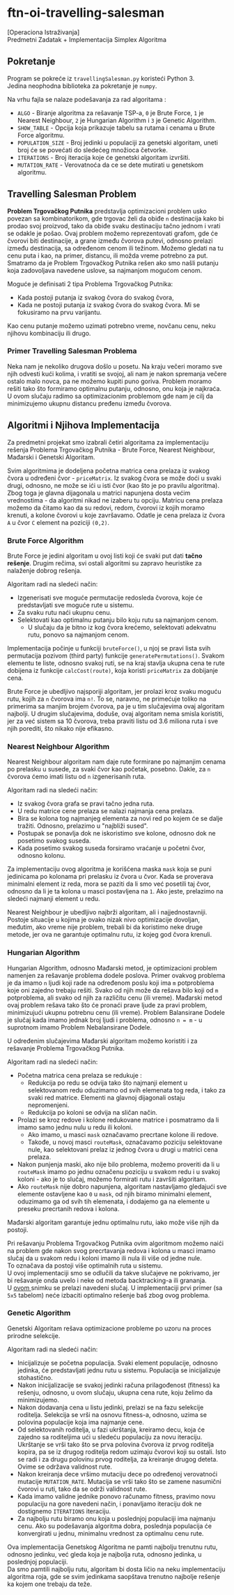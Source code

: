 # ftn-oi-travelling-salesman
[Operaciona Istraživanja]\
Predmetni Zadatak + Implementacija Simplex Algoritma

## Pokretanje

Program se pokreće iz `travellingSalesman.py` koristeći Python 3.\
Jedina neophodna biblioteka za pokretanje je `numpy`.

Na vrhu fajla se nalaze podešavanja za rad algoritama :
- `ALGO` - Biranje algoritma za rešavanje TSP-a, `0` je Brute Force, `1` je Nearest Neighbour, `2` je Hungarian Algorithm i `3` je Genetic Algorithm.
- `SHOW_TABLE` - Opcija koja prikazuje tabelu sa rutama i cenama u Brute Force algoritmu.
- `POPULATION_SIZE` - Broj jedinki u populaciji za genetski algoritam, uneti broj će se povećati do sledećeg množioca četvorke.
- `ITERATIONS` - Broj iteracija koje će genetski algoritam izvršiti.
- `MUTATION_RATE` - Verovatnoća da ce se dete mutirati u genetskom algoritmu.

## Travelling Salesman Problem

**Problem Trgovačkog Putnika** predstavlja optimizacioni problem usko povezan sa kombinatorikom, gde trgovac želi da obiđe `n` destinacija kako bi prodao svoj proizvod, tako da obiđe svaku destinaciju tačno jednom i vrati se odakle je pošao.
Ovaj problem možemo reprezentovati grafom, gde će čvorovi biti destinacije, a grane između čvorova putevi, odnosno prelazi između destinacija, sa određenom cenom ili težinom. 
Možemo gledati na tu cenu puta i kao, na primer, distancu, ili možda vreme potrebno za put.
Smatramo da je Problem Trgovačkog Putnika rešen ako smo našli putanju koja zadovoljava navedene uslove, sa najmanjom mogućom cenom.

Moguće je definisati 2 tipa Problema Trgovačkog Putnika:
- Kada postoji putanja iz svakog čvora do svakog čvora,
- Kada ne postoji putanja iz svakog čvora do svakog čvora.
Mi se fokusiramo na prvu varijantu.

Kao cenu putanje možemo uzimati potrebno vreme, novčanu cenu, neku njihovu kombinaciju ili drugo.

### Primer Travelling Salesman Problema

Neka nam je nekoliko drugova došlo u posetu.
Na kraju večeri moramo sve njih odvesti kući kolima, i vratiti se svojoj, ali nam je nakon spremanja večere ostalo malo novca, pa ne možemo kupiti puno goriva.
Problem moramo rešiti tako što formiramo optimalnu putanju, odnosno, onu koja je najkraća.
U ovom slučaju radimo sa optimizacionim problemom gde nam je cilj da minimizujemo ukupnu distancu pređenu između čvorova.

## Algoritmi i Njihova Implementacija

Za predmetni projekat smo izabrali četiri algoritama za implementaciju rešenja Problema Trgovačkog Putnika - Brute Force, Nearest Neighbour, Mađarski i Genetski Algoritam.

Svim algoritmima je dodeljena početna matrica cena prelaza iz svakog čvora u određeni čvor - `priceMatrix`. Iz svakog čvora se može doći u svaki drugi, odnosno, ne može se ići u isti čvor (kao što je po pravilu algoritma). Zbog toga je glavna dijagonala u matrici napunjena dosta većim vrednostima - da algoritmi nikad ne izaberu tu opciju.
Matricu cena prelaza možemo da čitamo kao da su redovi, redom, čvorovi iz kojih moramo krenuti, a kolone čvorovi u koje završavamo.
Odatle je cena prelaza iz čvora `A` u čvor `C` element na poziciji `(0,2)`.

### Brute Force Algorithm

Brute Force je jedini algoritam u ovoj listi koji će svaki put dati **tačno rešenje**. Drugim rečima, svi ostali algoritmi su zapravo heuristike za nalaženje dobrog rešenja.

Algoritam radi na sledeći način:
- Izgenerisati sve moguće permutacije redosleda čvorova, koje će predstavljati sve moguće rute u sistemu.
- Za svaku rutu naći ukupnu cenu.
- Selektovati kao optimalnu putanju bilo koju rutu sa najmanjom cenom. 
	- U slučaju da je bitno iz kog čvora krećemo, selektovati adekvatnu rutu, ponovo sa najmanjom cenom.

Implementacija počinje u funkciji `bruteForce()`, u njoj se pravi lista svih permutacija pozivom (third party) funkcije `generatePermutations()`. Svakom elementu te liste, odnosno svakoj ruti, se na kraj stavlja ukupna cena te rute dobijena iz funkcije `calcCost(route)`, koja koristi `priceMatrix` za dobijanje cena.

Brute Force je ubedljivo najsporiji algoritam, jer prolazi kroz svaku moguću rutu, kojih za `n` čvorova ima `n!`. To se, naravno, ne primećuje toliko na primerima sa manjim brojem čvorova, pa je u tim slučajevima ovaj algoritam najbolji. U drugim slučajevima, doduše, ovaj algoritam nema smisla koristiti, jer za već sistem sa 10 čvorova, treba praviti listu od 3.6 miliona ruta i sve njih porediti, što nikako nije efikasno.

### Nearest Neighbour Algorithm

Nearest Neighbour algoritam nam daje rute formirane po najmanjim cenama po prelasku u susede, za svaki čvor kao početak, posebno.
Dakle, za `n` čvorova ćemo imati listu od `n` izgenerisanih ruta.

Algoritam radi na sledeći način:
- Iz svakog čvora grafa se pravi tačno jedna ruta. 
- U redu matrice cene prelaza se nalazi najmanja cena prelaza. 
- Bira se kolona tog najmanjeg elementa za novi red po kojem će se dalje tražiti. Odnosno, prelazimo u "najbliži sused".
- Postupak se ponavlja dok ne iskoristimo sve kolone, odnosno dok ne posetimo svakog suseda.
- Kada posetimo svakog suseda forsiramo vraćanje u početni čvor, odnosno kolonu.

Za implementaciju ovog algoritma je korišćena maska `mask` koja se puni jedinicama po kolonama pri prelasku iz čvora u čvor.
Kada se proverava minimalni element iz reda, mora se paziti da li smo već posetili taj čvor, odnosno da li je ta kolona u masci postavljena na `1`. Ako jeste, prelazimo na sledeći najmanji element u redu.

Nearest Neighbour je ubedljivo najbrži algoritam, ali i najjednostavniji. Postoje situacije u kojima je ovako nizak nivo optimizacije dovoljan, međutim, ako vreme nije problem, trebali bi da koristimo neke druge metode, jer ova ne garantuje optimalnu rutu, iz kojeg god čvora krenuli.

### Hungarian Algorithm

Hungarian Algorithm, odnosno Mađarski metod, je optimizacioni problem namenjen za rešavanje problema dodele poslova.
Primer ovakvog problema je da imamo `n` ljudi koji rade na određenom poslu koji ima `m` potproblema koje oni zajedno trebaju rešiti. Svako od njih može da rešava bilo koji od `m` potproblema, ali svako od njih za različitu cenu (ili vreme).
Mađarski metod ovaj problem rešava tako što će pronaći prave ljude za pravi problem, minimizujući ukupnu potrebnu cenu (ili vreme).
Problem Balansirane Dodele je slučaj kada imamo jednak broj ljudi i problema, odnosno `n = m` - u suprotnom imamo Problem Nebalansirane Dodele.

U određenim slučajevima Mađarski algoritam možemo koristiti i za rešavanje Problema Trgovačkog Putnika.

Algoritam radi na sledeći način:
- Početna matrica cena prelaza se redukuje :
	- Redukcija po redu se odvija tako što najmanji element u selektovanom redu oduzimamo od svih elemenata tog reda, i tako za svaki red matrice. Elementi na glavnoj dijagonali ostaju nepromenjeni.
	- Redukcija po koloni se odvija na sličan način.
- Prolazi se kroz redove i kolone redukovane matrice i posmatramo da li imamo samo jednu nulu u redu ili koloni.
	- Ako imamo, u masci `mask` označavamo precrtane kolone ili redove. 
	- Takođe, u novoj masci `routeMask`, označavamo poziciju selektovane nule, kao selektovani prelaz iz jednog čvora u drugi u matrici cena prelaza.
- Nakon punjenja maski, ako nije bilo problema, možemo proveriti da li u `routeMask` imamo po jednu označenu poziciju u svakom redu i u svakoj koloni - ako je to slučaj, možemo formirati rutu i završiti algoritam.
- Ako `routeMask` nije dobro napunjena, algoritam nastavljamo gledajući sve elemente ostavljene kao `0` u `mask`, od njih biramo minimalni element, oduzimamo ga od svih tih elemenata, i dodajemo ga na elemente u preseku precrtanih redova i kolona. 

Mađarski algoritam garantuje jednu optimalnu rutu, iako može više njih da postoji.

Pri rešavanju Problema Trgovačkog Putnika ovim algoritmom možemo naići na problem gde nakon svog precrtavanja redova i kolona u masci imamo slučaj da u svakom redu i koloni imamo ili nula ili više od jedne nule.\
To označava da postoji više optimalnih ruta u sistemu.\
U ovoj implementaciji smo se odlučili da takve slučajeve ne pokrivamo, jer bi rešavanje onda uvelo i neke od metoda backtracking-a ili grananja.\
U [ovom ](https://youtu.be/BUGIhEecipE?t=1915) snimku se prelazi navedeni slučaj.
U implementaciji prvi primer (sa `5x5` tabelom) neće izbaciti optimalno rešenje baš zbog ovog problema.

### Genetic Algorithm

Genetski Algoritam rešava optimizacione probleme po uzoru na proces prirodne selekcije. 

Algoritam radi na sledeći način:
- Inicijalizuje se početna populacija. Svaki element populacije, odnosno jedinka, će predstavljati jednu rutu u sistemu. Populacija se inicijalizuje stohastično.
- Nakon inicijalizacije se svakoj jedinki računa prilagođenost (fitness) ka rešenju, odnosno, u ovom slučaju, ukupna cena rute, koju želimo da minimizujemo.
- Nakon dodavanja cena u listu jedinki, prelazi se na fazu selekcije roditelja. Selekcija se vrši na osnovu fitness-a, odnosno, uzima se polovina populacije koja ima najmanje cene.
- Od selektovanih roditelja, u fazi ukrštanja, kreiramo decu, koja će zajedno sa roditeljima ući u sledeću populaciju za novu iteraciju. Ukrštanje se vrši tako što se prva polovina čvorova iz prvog roditelja kopira, pa se iz drugog roditelja redom uzimaju čvorovi koji su ostali. Isto se radi i za drugu polovinu prvog roditelja, za kreiranje drugog deteta. Ovime se održava validnost rute.
- Nakon kreiranja dece vršimo mutaciju dece po određenoj verovatnoći mutacije `MUTATION_RATE`. Mutacija se vrši tako što se zamene nasumični čvorovi u ruti, tako da se održi validnost rute.
- Kada imamo validne jednike ponovo računamo fitness, pravimo novu populaciju na gore navedeni način, i ponavljamo iteraciju dok ne dostignemo `ITERATIONS` iteraciju.
- Za najbolju rutu biramo onu koja u poslednjoj populaciji ima najmanju cenu. Ako su podešavanja algoritma dobra, poslednja populacija će konvergirati u jednu, minimalnu vrednost za optimalnu cenu rute.

Ova implementacija Genetskog Algoritma ne pamti najbolju trenutnu rutu, odnosno jedinku, već gleda koja je najbolja ruta, odnosno jedinka, u poslednjoj populaciji.\
Da smo pamtili najbolju rutu, algoritam bi dosta ličio na neku implementaciju algoritma roja, gde se svim jedinkama saopštava trenutno najbolje rešenje ka kojem one trebaju da teže. 